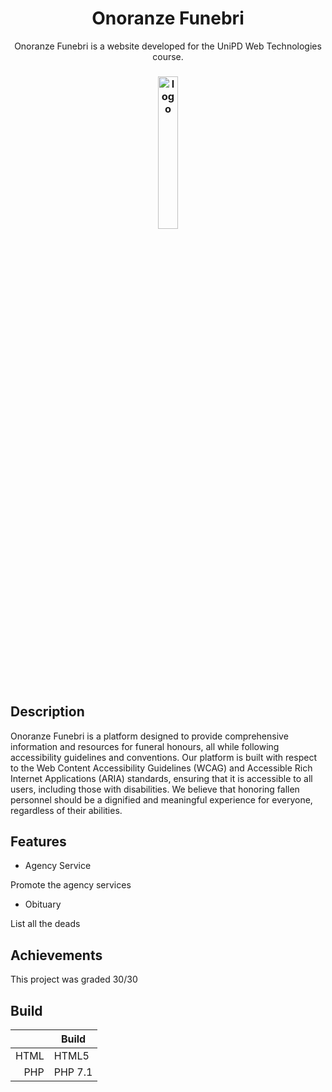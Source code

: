 <h1 align="center">Onoranze Funebri</h1>
<p align="center"> Onoranze Funebri is a website developed for the UniPD Web Technologies course.</p>
<h3 align="center"><img width="25%" src="https://onoranze.stecca.dev/logo/png/logo-no-background.png" alt="logo" ></h3>


## Description

Onoranze Funebri is a platform designed to provide comprehensive information and resources for funeral honours, all while following accessibility guidelines and conventions. Our platform is built with respect to the Web Content Accessibility Guidelines (WCAG) and Accessible Rich Internet Applications (ARIA) standards, ensuring that it is accessible to all users, including those with disabilities. We believe that honoring fallen personnel should be a dignified and meaningful experience for everyone, regardless of their abilities.

## Features
* Agency Service

Promote the agency services

* Obituary

List all the deads 

## Achievements
This project was graded 30/30

## Build

|              | Build                |
|-------------:|----------------------|
| HTML         | HTML5                |
| PHP          | PHP 7.1              |

